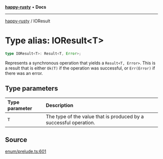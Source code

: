 [**happy-rusty**](../index.md) • **Docs**

***

[happy-rusty](../index.md) / IOResult

# Type alias: IOResult\<T\>

```ts
type IOResult<T>: Result<T, Error>;
```

Represents a synchronous operation that yields a `Result<T, Error>`.
This is a result that is either `Ok(T)` if the operation was successful, or `Err(Error)` if there was an error.

## Type parameters

| Type parameter | Description |
| :------ | :------ |
| `T` | The type of the value that is produced by a successful operation. |

## Source

[enum/prelude.ts:601](https://github.com/JiangJie/happy-rusty/blob/15ed105e08c6cc3943e22243c9386336a521d83e/src/enum/prelude.ts#L601)
